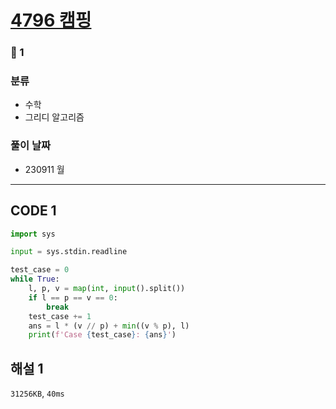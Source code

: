 # [4796 캠핑](https://www.acmicpc.net/problem/4796)

### 🥉 1

### 분류

- 수학
- 그리디 알고리즘

### 풀이 날짜

- 230911 월

---

## CODE 1

```python
import sys

input = sys.stdin.readline

test_case = 0
while True:
    l, p, v = map(int, input().split())
    if l == p == v == 0:
        break
    test_case += 1
    ans = l * (v // p) + min((v % p), l)
    print(f'Case {test_case}: {ans}')
```

## 해설 1

`31256KB`, `40ms`
